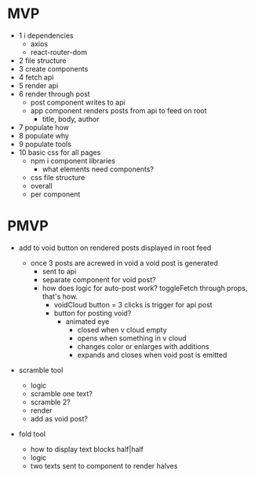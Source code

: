 # MVP

- 1 i dependencies
  - axios
  - react-router-dom
- 2 file structure
- 3 create components
- 4 fetch api
- 5 render api
- 6 render through post
  - post component writes to api
  - app component renders posts from api to feed on root
    - title, body, author
- 7 populate how
- 8 populate why
- 9 populate tools
- 10 basic css for all pages 
  - npm i component libraries
    - what elements need components?
  - css file structure
  - overall
  - per component

# PMVP
- add to void button on rendered posts displayed in root feed
  - once 3 posts are acrewed in void a void post is generated 
    - sent to api
    - separate component for void post?
    - how does logic for auto-post work? toggleFetch through props, that's how.
      - voidCloud button = 3 clicks is trigger for api post
      - button for posting void? 
        - animated eye 
          - closed when v cloud empty
          - opens when something in v cloud 
          - changes color or enlarges with additions
          - expands and closes when void post is emitted

- scramble tool
  - logic
   - scramble one text?
   - scramble 2?
  - render
  - add as void post?

- fold tool
  - how to display text blocks half|half
  - logic 
   - two texts sent to component to render halves
